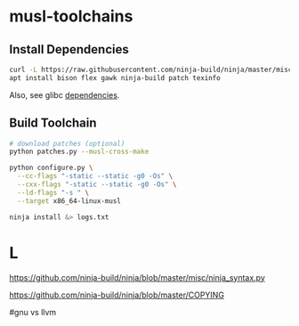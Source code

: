 # musl-toolchains

## Install Dependencies

```bash
curl -L https://raw.githubusercontent.com/ninja-build/ninja/master/misc/ninja_syntax.py -o ninja_syntax.py
apt install bison flex gawk ninja-build patch texinfo
```

Also, see glibc [dependencies](https://github.com/bminor/glibc/blob/master/INSTALL).

## Build Toolchain

```bash
# download patches (optional)
python patches.py --musl-cross-make
```

```bash
python configure.py \
  --cc-flags "-static --static -g0 -Os" \
  --cxx-flags "-static --static -g0 -Os" \
  --ld-flags "-s " \
  --target x86_64-linux-musl
```

```bash
ninja install &> logs.txt
```

# L

https://github.com/ninja-build/ninja/blob/master/misc/ninja_syntax.py

https://github.com/ninja-build/ninja/blob/master/COPYING

#gnu vs llvm